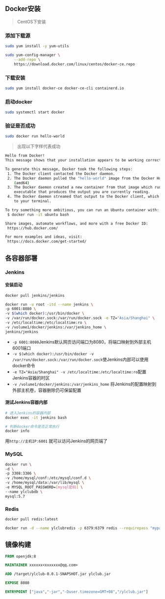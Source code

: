## Docker安装

> CentOS下安装 

### 添加下载源

```bash
sudo yum install -y yum-utils

sudo yum-config-manager \
    --add-repo \
    https://download.docker.com/linux/centos/docker-ce.repo
```

### 下载安装

```bash
sudo yum install docker-ce docker-ce-cli containerd.io
```

### 启动docker

```bash
sudo systemctl start docker
```

### 验证是否成功

```bash
sudo docker run hello-world
```

> 出现以下字样代表成功

```bash
Hello from Docker!
This message shows that your installation appears to be working correctly.

To generate this message, Docker took the following steps:
 1. The Docker client contacted the Docker daemon.
 2. The Docker daemon pulled the "hello-world" image from the Docker Hub.
    (amd64)
 3. The Docker daemon created a new container from that image which runs the
    executable that produces the output you are currently reading.
 4. The Docker daemon streamed that output to the Docker client, which sent it
    to your terminal.

To try something more ambitious, you can run an Ubuntu container with:
 $ docker run -it ubuntu bash

Share images, automate workflows, and more with a free Docker ID:
 https://hub.docker.com/

For more examples and ideas, visit:
 https://docs.docker.com/get-started/
```



## 各容器部署

### Jenkins

#### 安装启动

```bash
docker pull jenkins/jenkins

docker run -u root -itd --name jenkins \
-p 6001:8080 \
-v $(which docker):/usr/bin/docker \
-v /var/run/docker.sock:/var/run/docker.sock -e TZ="Asia/Shanghai" \
-v /etc/localtime:/etc/localtime:ro \
-v /volume1/docker/jenkins:/var/jenkins_home \
jenkins/jenkins
```

- `-p 6001:8080`Jenkins默认网页访问端口为8080，将端口映射到外部主机6001端口
- `-v $(which docker):/usr/bin/docker -v /var/run/docker.sock:/var/run/docker.sock`使Jenkins内部可以使用docker命令
- `-e TZ="Asia/Shanghai" -v /etc/localtime:/etc/localtime:ro`配置Jenkins容器的时区
- `-v /volume1/docker/jenkins:/var/jenkins_home` 将Jenkins的配置映射到外部主机卷，容器删除仍可保留配置

#### 测试Jenkins容器内部

```bash
# 进入Jenkins的容器内部
docker exec -it jenkins bash

# 判断docker命令是否正常执行
docker info
```

用`http://主机IP:6001` 就可以访问Jenkins的网页端了



### MySQL

```bash
docker run \
-d \
-p 3308:3306 \
-v /home/mysql/conf:/etc/mysql/conf.d \
-v /home/mysql/data:/var/lib/mysql \
-e MYSQL_ROOT_PASSWORD=[mysql密码] \ 
--name ylclubdb \
mysql:5.7
```



### Redis

```bash
docker pull redis:latest

docker run -d --name ylclubredis -p 6379:6379 redis --requirepass "mypassword"
```



## 镜像构建

```dockerfile
FROM openjdk:8

MAINTAINER xxxxxx<xxxxxxx@qq.com>

ADD /target/ylclub-0.0.1-SNAPSHOT.jar ylclub.jar

EXPOSE 8080

ENTRYPOINT ["java","-jar","-Duser.timezone=GMT+08","/ylclub.jar"]
```



